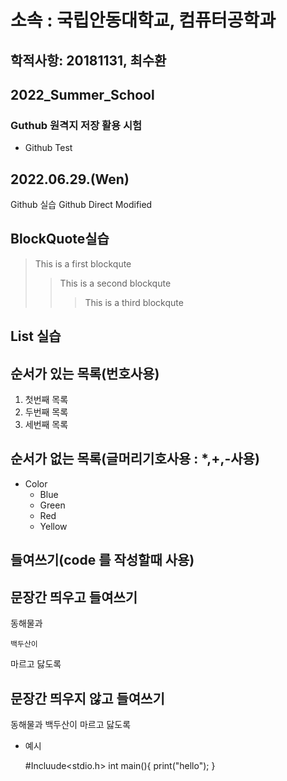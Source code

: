 소속 : 국립안동대학교, 컴퓨터공학과
===========================

학적사항: 20181131, 최수환
----------------------------------------

2022_Summer_School
------------------------------
### Guthub 원격지 저장 활용 시험
* Github Test
## 2022.06.29.(Wen)
Github 실습
Github Direct Modified

BlockQuote실습
---------------------------
>This is a first blockqute
>	>This is a second blockqute
>	>	>This is a third blockqute

List 실습
-----------------
## 순서가 있는 목록(번호사용)
1. 첫번째 목록
2. 두번째 목록
3. 세번째 목록

## 순서가 없는 목록(글머리기호사용 : *,+,-사용)
* Color
  * Blue
  * Green
  * Red
  * Yellow

들여쓰기(code 를 작성할때 사용)
--------------------
## 문장간 띄우고 들여쓰기

동해물과 

	백두산이

마르고 닳도록

## 문장간 띄우지 않고 들여쓰기

동해물과
	백두산이
마르고 닳도록

* 예시

	#Incluude<stdio.h>
	int main(){
	 print("hello");
	}
